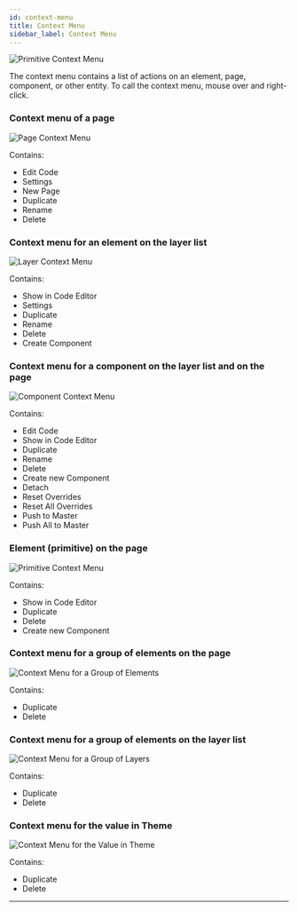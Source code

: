 ```yaml
---
id: context-menu
title: Context Menu
sidebar_label: Context Menu
---
```


![Primitive Context Menu](/scr/context-menu-primitive.png)

The context menu contains a list of actions on an element, page, component, or other entity. To call the context menu, mouse over and right-click.

### Context menu of a page

![Page Context Menu](/scr/context-menu-page.png)

Contains:

-   Edit Code
-   Settings
-   New Page
-   Duplicate
-   Rename
-   Delete

### Context menu for an element on the layer list

![Layer Context Menu](/scr/context-menu-layer.png)

Contains:

-   Show in Code Editor
-   Settings
-   Duplicate
-   Rename
-   Delete
-   Create Component

### Context menu for a component on the layer list and on the page

![Component Context Menu](/scr/context-menu-component.png)

Contains:

-   Edit Code
-   Show in Code Editor
-   Duplicate
-   Rename
-   Delete
-   Create new Component
-   Detach
-   Reset Overrides
-   Reset All Overrides
-   Push to Master
-   Push All to Master

### Element (primitive) on the page

![Primitive Context Menu](/scr/context-menu-element.png)

Contains:

-   Show in Code Editor
-   Duplicate
-   Delete
-   Create new Component

### Context menu for a group of elements on the page

![Context Menu for a Group of Elements](/scr/context-menu-group-elements.png)

Contains:

-   Duplicate
-   Delete

### Context menu for a group of elements on the layer list

![Context Menu for a Group of Layers](/scr/context-menu-group-components.png)

Contains:

-   Duplicate
-   Delete

### Context menu for the value in Theme

![Context Menu for the Value in Theme](/scr/context-menu-theme-variable.png)

Contains:

-   Duplicate
-   Delete

---
